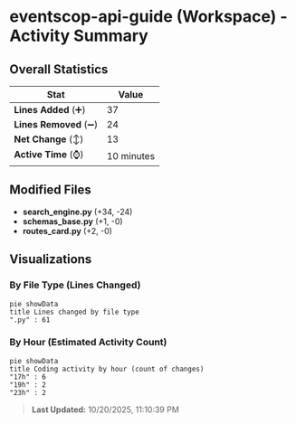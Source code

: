 # eventscop-api-guide (Workspace) - Activity Summary 

## Overall Statistics

| Stat                   | Value                                                             |
| ---------------------- | ----------------------------------------------------------------- |
| **Lines Added** (➕)   | 37                                          |
| **Lines Removed** (➖) | 24                                        |
| **Net Change** (↕)    | 13                |
| **Active Time** (⌚)   | 10 minutes |


## Modified Files
- **search_engine.py** (+34, -24)
- **schemas_base.py** (+1, -0)
- **routes_card.py** (+2, -0)

## Visualizations

### By File Type (Lines Changed)

```mermaid
pie showData
title Lines changed by file type
".py" : 61
```

### By Hour (Estimated Activity Count)

```mermaid
pie showData
title Coding activity by hour (count of changes)
"17h" : 6
"19h" : 2
"23h" : 2
```


> **Last Updated:** 10/20/2025, 11:10:39 PM